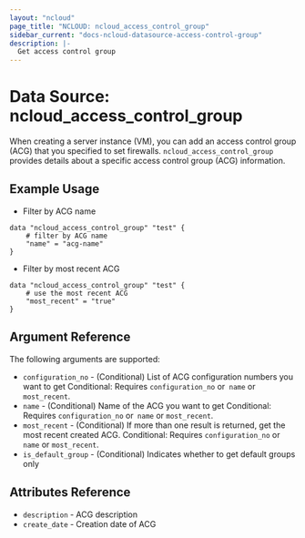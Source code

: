 ```yaml
---
layout: "ncloud"
page_title: "NCLOUD: ncloud_access_control_group"
sidebar_current: "docs-ncloud-datasource-access-control-group"
description: |-
  Get access control group
---
```


# Data Source: ncloud_access_control_group

When creating a server instance (VM), you can add an access control group (ACG) that you specified to set firewalls. `ncloud_access_control_group` provides details about a specific access control group (ACG) information.


## Example Usage

* Filter by ACG name

```hcl
data "ncloud_access_control_group" "test" {
    # filter by ACG name
	"name" = "acg-name"
}
```

* Filter by most recent ACG

```hcl
data "ncloud_access_control_group" "test" {
    # use the most recent ACG
	"most_recent" = "true"
}
```


## Argument Reference

The following arguments are supported:

* `configuration_no` - (Conditional) List of ACG configuration numbers you want to get
    Conditional: Requires `configuration_no` or` name` or `most_recent`.
* `name` - (Conditional) Name of the ACG you want to get
    Conditional: Requires `configuration_no` or` name` or `most_recent`.
* `most_recent` - (Conditional) If more than one result is returned, get the most recent created ACG.
    Conditional: Requires `configuration_no` or` name` or `most_recent`.
* `is_default_group` - (Conditional) Indicates whether to get default groups only

## Attributes Reference

* `description` - ACG description
* `create_date` - Creation date of ACG

